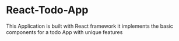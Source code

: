 # React-Todo-App
This Application is built with React framework it implements the basic components for a todo App with unique features
